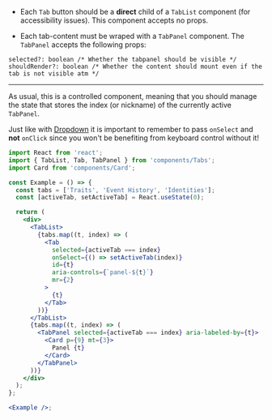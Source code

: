 - Each `Tab` button should be a **direct** child of a `TabList` component (for accessibility issues).
  This component accepts no props.

- Each tab-content must be wraped with a `TabPanel` component. The `TabPanel` accepts the following
  props:

```text
selected?: boolean /* Whether the tabpanel should be visible */
shouldRender?: boolean /* Whether the content should mount even if the tab is not visible atm */
```

---

As usual, this is a controlled component, meaning that you should manage the state that stores
the index (or nickname) of the currently active `TabPanel`.

Just like with <a href="/#/Dropdown">Dropdown</a> it is important to remember to
pass `onSelect` and **not** `onClick` since you won't be benefiting from keyboard control
without it!

```jsx harmony
import React from 'react';
import { TabList, Tab, TabPanel } from 'components/Tabs';
import Card from 'components/Card';

const Example = () => {
  const tabs = ['Traits', 'Event History', 'Identities'];
  const [activeTab, setActiveTab] = React.useState(0);

  return (
    <div>
      <TabList>
        {tabs.map((t, index) => (
          <Tab
            selected={activeTab === index}
            onSelect={() => setActiveTab(index)}
            id={t}
            aria-controls={`panel-${t}`}
            mr={2}
          >
            {t}
          </Tab>
        ))}
      </TabList>
      {tabs.map((t, index) => (
        <TabPanel selected={activeTab === index} aria-labeled-by={t}>
          <Card p={9} mt={3}>
            Panel {t}
          </Card>
        </TabPanel>
      ))}
    </div>
  );
};

<Example />;
```

